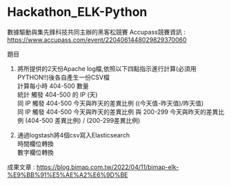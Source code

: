 # Hackathon_ELK-Python

數據驅動與集先鋒科技共同主辦的黑客松競賽
Accupass競賽資訊 : https://www.accupass.com/event/2204061448029829370060  

題目
1. 將所提供的2天份Apache log檔,依照以下四點指示進行計算(必須用PYTHON!!)後各自產生一份CSV檔  
計算每小時 404-500 數量  
統計 觸發 404-500 的 IP (天)  
同 IP 觸發 404-500 今天與昨天的差異比例 ((今天值-昨天值)/昨天值)  
同 IP 觸發 404-500 今天與昨天的差異比例 與 200-299 今天與昨天的差異比例 (404-500 差異比例) / (200-299差異比例)  

2. 通過logstash將4個csv寫入Elasticsearch  
時間欄位轉換  
數字欄位轉換  

成果文章 : https://blog.bimap.com.tw/2022/04/11/bimap-elk-%E9%BB%91%E5%AE%A2%E6%9D%BE
